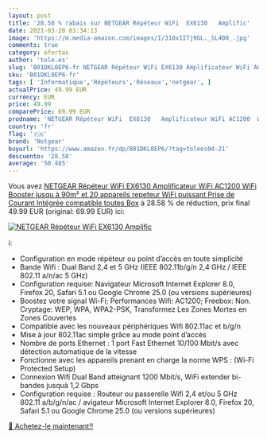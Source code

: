 ```yaml
---
layout: post
title: '28.58 % rabais sur NETGEAR Répéteur WiFi  EX6130   Amplific'
date: 2021-03-20 03:34:13
image: 'https://m.media-amazon.com/images/I/310x1ITj9GL._SL400_.jpg'
comments: true
category: ofertas
author: 'tole.es'
slug: 'B01DKL0EP6-fr NETGEAR Répéteur WiFi EX6130 Amplificateur WiFi AC1200...'
sku: 'B01DKL0EP6-fr'
tags: [ 'Informatique','Répéteurs','Réseaux','netgear', ]
actualPrice: 49.99 EUR
currency: EUR
price: 49.99
comparePrice: 69.99 EUR
prodname: 'NETGEAR Répéteur WiFi  EX6130   Amplificateur WiFi AC1200  WiFi Booster  jusqu à 90m² et 20 appareils  repeteur WiFi puissant   Prise de Courant Intégrée  compatible toutes Box'
country: 'fr'
flag: '🇫🇷'
brand: 'Netgear'
buyurl: 'https://www.amazon.fr/dp/B01DKL0EP6/?tag=tolees0d-21'
descuento: '28.58'
average: '50.485'
---
```


Vous avez [NETGEAR Répéteur WiFi  EX6130   Amplificateur WiFi AC1200  WiFi Booster  jusqu à 90m² et 20 appareils  repeteur WiFi puissant   Prise de Courant Intégrée  compatible toutes Box](https://www.amazon.fr/dp/B01DKL0EP6/?tag=tolees0d-21)  à  28.58 % de réduction, prix final  49.99 EUR (original: 69.99 EUR) ici:

[![NETGEAR Répéteur WiFi  EX6130   Amplific](https://m.media-amazon.com/images/I/310x1ITj9GL._SL400_.jpg)](https://www.amazon.fr/dp/B01DKL0EP6/?tag=tolees0d-21)

ℹ️:

- Configuration en mode répéteur ou point d’accès en toute simplicité
- Bande Wifi : Dual Band 2,4 et 5 GHz (IEEE 802.11b/g/n 2,4 GHz / IEEE 802.11 a/n/ac 5 GHz)
- Configuration requise: Navigateur Microsoft Internet Explorer 8.0, Firefox 20, Safari 5.1 ou Google Chrome 25.0 (ou versions supérieures)
- Boostez votre signal Wi-Fi; Performances Wifi: AC1200; Freebox: Non. Cryptage: WEP, WPA, WPA2-PSK, Transformez Les Zones Mortes en Zones Couvertes
- Compatible avec les nouveaux périphériques Wifi 802.11ac et b/g/n
- Mise à jour 802.11ac simple grâce au mode point d’accès
- Nombre de ports Ethernet : 1 port Fast Ethernet 10/100 Mbit/s avec détection automatique de la vitesse
- Fonctionne avec les appareils prenant en charge la norme WPS : (Wi-Fi Protected Setup)
- Connexion Wifi Dual Band atteignant 1200 Mbit/s, WiFi extender bi-bandes jusquà 1,2 Gbps
- Configuration requise : Routeur ou passerelle Wifi 2,4 et/ou 5 GHz 802.11 a/b/g/n/ac / avigateur Microsoft Internet Explorer 8.0, Firefox 20, Safari 5.1 ou Google Chrome 25.0 (ou versions supérieures)

[🛒 Achetez-le maintenant!!](https://www.amazon.fr/dp/B01DKL0EP6/?tag=tolees0d-21)
